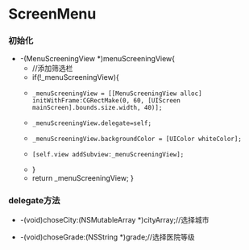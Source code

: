 # ScreenMenu

### 初始化

* -(MenuScreeningView *)menuScreeningView{
   *  //添加筛选栏
    * if(!_menuScreeningView){
     *     _menuScreeningView = [[MenuScreeningView alloc] initWithFrame:CGRectMake(0, 60, [UIScreen mainScreen].bounds.size.width, 40)];
     *     _menuScreeningView.delegate=self;
     *     _menuScreeningView.backgroundColor = [UIColor whiteColor];
     *     [self.view addSubview:_menuScreeningView];
   * }
   * return _menuScreeningView;
}

### delegate方法
* -(void)choseCity:(NSMutableArray *)cityArray;//选择城市

* -(void)choseGrade:(NSString *)grade;//选择医院等级
